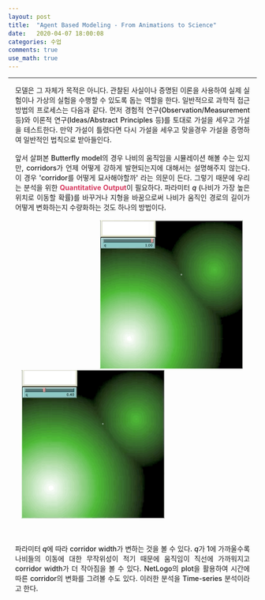 ```yaml
---
layout: post
title:  "Agent Based Modeling - From Animations to Science"
date:   2020-04-07 18:00:08
categories: 수업
comments: true 
use_math: true
---
```

-----

<div style = "font-weight:500; font-size:1.0em; margin-left: 1em; margin-right: 1em;text-align:justify; ">
모델은 그 자체가 목적은 아니다. 관찰된 사실이나 증명된 이론을 사용하여 실제 실험이나 가상의 실험을 수행할 수 있도록 돕는 역할을 한다. 일반적으로 과학적 접근방법의 프로세스는 다음과 같다. 먼저 경험적 연구(Observation/Measurement 등)와 이론적 연구(Ideas/Abstract Principles 등)를 토대로 가설을 세우고 가설을 테스트한다. 만약 가설이 틀렸다면 다시 가설을 세우고 맞을경우 가설을 증명하여 일반적인 법칙으로 받아들인다.
<br> <br>
앞서 살펴본 Butterfly model의 경우 나비의 움직임을 시뮬레이션 해볼 수는 있지만, corridors가 언제 어떻게 강하게 발현되는지에 대해서는 설명해주지 않는다. 이 경우 'corridor를 어떻게 묘사해야할까' 라는 의문이 든다. 그렇기 때문에 우리는 분석을 위한 <b style = "color:#d7385e;font-size:1.2">Quantitative Output</b>이 필요하다. 파라미터 <i>q</i> (나비가 가장 높은 위치로 이동할 확률)를 바꾸거나 지형을 바꿈으로써 나비가 움직인 경로의 길이가 어떻게 변화하는지 수량화하는 것도 하나의 방법이다. 
<br><br>

<div style="border: 1px; float: right;margin-left: 0.9em; margin-right: 1em; " >
<img src="/images/post_img/butterfly4.gif" width="290" height="300" >
</div>
<div style="border: 1px; margin-left: 0.9em; margin-right: 1em; ">
<img src="/images/post_img/butterfly3.gif" width="290" height="300">
</div>

<br><br>
파라미터 <i>q</i>에 따라 corridor width가 변하는 것을 볼 수 있다. <i>q</i>가 1에 가까울수록 나비들의 이동에 대한 무작위성이 적기 때문에 움직임이 직선에 가까워지고 corridor width가 더 작아짐을 볼 수 있다. NetLogo의 plot을 활용하여 시간에 따른 corridor의 변화를 그려볼 수도 있다. 이러한 분석을 Time-series 분석이라고 한다. 
<br><br>

</div>
